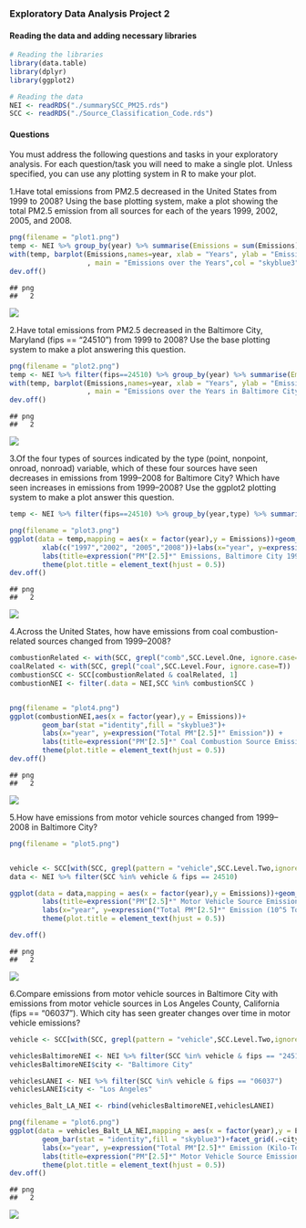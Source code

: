 ### Exploratory Data Analysis Project 2

#### Reading the data and adding necessary libraries

``` r
# Reading the libraries
library(data.table)
library(dplyr)
library(ggplot2)

# Reading the data
NEI <- readRDS("./summarySCC_PM25.rds")
SCC <- readRDS("./Source_Classification_Code.rds")
```

#### Questions

You must address the following questions and tasks in your exploratory
analysis. For each question/task you will need to make a single plot.
Unless specified, you can use any plotting system in R to make your
plot.

1.Have total emissions from PM2.5 decreased in the United States from
1999 to 2008? Using the base plotting system, make a plot showing the
total PM2.5 emission from all sources for each of the years 1999, 2002,
2005, and 2008.

``` r
png(filename = "plot1.png")
temp <- NEI %>% group_by(year) %>% summarise(Emissions = sum(Emissions))
with(temp, barplot(Emissions,names=year, xlab = "Years", ylab = "Emissions"
                   , main = "Emissions over the Years",col = "skyblue3"))
dev.off()
```

    ## png 
    ##   2

![](Figs/unnamed-chunk-3-1.png)

2.Have total emissions from PM2.5 decreased in the Baltimore City,
Maryland (fips == “24510”) from 1999 to 2008? Use the base plotting
system to make a plot answering this question.

``` r
png(filename = "plot2.png")
temp <- NEI %>% filter(fips==24510) %>% group_by(year) %>% summarise(Emissions = sum(Emissions))
with(temp, barplot(Emissions,names=year, xlab = "Years", ylab = "Emissions"
                   , main = "Emissions over the Years in Baltimore City",col = "skyblue3"))
dev.off()
```

    ## png 
    ##   2

![](Figs/unnamed-chunk-5-1.png)

3.Of the four types of sources indicated by the type (point, nonpoint,
onroad, nonroad) variable, which of these four sources have seen
decreases in emissions from 1999–2008 for Baltimore City? Which have
seen increases in emissions from 1999–2008? Use the ggplot2 plotting
system to make a plot answer this question.

``` r
temp <- NEI %>% filter(fips==24510) %>% group_by(year,type) %>% summarise(Emissions = sum(Emissions))

png(filename = "plot3.png")
ggplot(data = temp,mapping = aes(x = factor(year),y = Emissions))+geom_bar(stat = "identity",fill = "skyblue3")+facet_grid(~type)+
        xlab(c("1997","2002", "2005","2008"))+labs(x="year", y=expression("Total PM"[2.5]*" Emission (Tons)"))+
        labs(title=expression("PM"[2.5]*" Emissions, Baltimore City 1999-2008 by Source Type"))+
        theme(plot.title = element_text(hjust = 0.5))
dev.off()
```

    ## png 
    ##   2

![](Figs/unnamed-chunk-7-1.png)

4.Across the United States, how have emissions from coal
combustion-related sources changed from 1999–2008?

``` r
combustionRelated <- with(SCC, grepl("comb",SCC.Level.One, ignore.case=T))
coalRelated <- with(SCC, grepl("coal",SCC.Level.Four, ignore.case=T))
combustionSCC <- SCC[combustionRelated & coalRelated, 1]
combustionNEI <- filter(.data = NEI,SCC %in% combustionSCC )


png(filename = "plot4.png")
ggplot(combustionNEI,aes(x = factor(year),y = Emissions))+
        geom_bar(stat ="identity",fill = "skyblue3")+
        labs(x="year", y=expression("Total PM"[2.5]*" Emission")) + 
        labs(title=expression("PM"[2.5]*" Coal Combustion Source Emissions Across US from 1999-2008"))+
        theme(plot.title = element_text(hjust = 0.5))
dev.off()
```

    ## png 
    ##   2

![](Figs/unnamed-chunk-9-1.png)

5.How have emissions from motor vehicle sources changed from 1999–2008
in Baltimore City?

``` r
png(filename = "plot5.png")


vehicle <- SCC[with(SCC, grepl(pattern = "vehicle",SCC.Level.Two,ignore.case = T)),1]
data <- NEI %>% filter(SCC %in% vehicle & fips == 24510)     

ggplot(data = data,mapping = aes(x = factor(year),y = Emissions))+geom_bar(stat = "identity",fill = "skyblue3")+
        labs(title=expression("PM"[2.5]*" Motor Vehicle Source Emissions in Baltimore from 1999-2008"))+
        labs(x="year", y=expression("Total PM"[2.5]*" Emission (10^5 Tons)"))+
        theme(plot.title = element_text(hjust = 0.5))

dev.off()       
```

    ## png 
    ##   2

![](Figs/unnamed-chunk-11-1.png)

6.Compare emissions from motor vehicle sources in Baltimore City with
emissions from motor vehicle sources in Los Angeles County, California
(fips == “06037”). Which city has seen greater changes over time in
motor vehicle emissions?

``` r
vehicle <- SCC[with(SCC, grepl(pattern = "vehicle",SCC.Level.Two,ignore.case = T)),1]

vehiclesBaltimoreNEI <- NEI %>% filter(SCC %in% vehicle & fips == "24510")
vehiclesBaltimoreNEI$city <- "Baltimore City"

vehiclesLANEI <- NEI %>% filter(SCC %in% vehicle & fips == "06037")
vehiclesLANEI$city <- "Los Angeles"

vehicles_Balt_LA_NEI <- rbind(vehiclesBaltimoreNEI,vehiclesLANEI) 

png(filename = "plot6.png")
ggplot(data = vehicles_Balt_LA_NEI,mapping = aes(x = factor(year),y = Emissions))+
        geom_bar(stat = "identity",fill = "skyblue3")+facet_grid(.~city)+
        labs(x="year", y=expression("Total PM"[2.5]*" Emission (Kilo-Tons)")) + 
        labs(title=expression("PM"[2.5]*" Motor Vehicle Source Emissions in Baltimore & LA, 1999-2008"))+
        theme(plot.title = element_text(hjust = 0.5))
dev.off()
```

    ## png 
    ##   2

![](Figs/unnamed-chunk-13-1.png)

